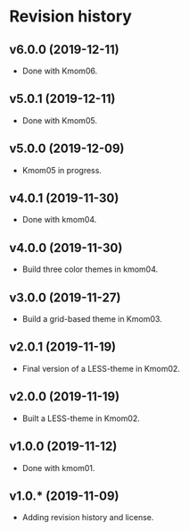 Revision history
======================

v6.0.0 (2019-12-11)
----------------------

* Done with Kmom06.

v5.0.1 (2019-12-11)
----------------------

* Done with Kmom05.


v5.0.0 (2019-12-09)
----------------------

* Kmom05 in progress.


v4.0.1 (2019-11-30)
----------------------

* Done with kmom04.


v4.0.0 (2019-11-30)
----------------------

* Build three color themes in kmom04.


v3.0.0 (2019-11-27)
----------------------

* Build a grid-based theme in Kmom03.


v2.0.1 (2019-11-19)
----------------------

* Final version of a LESS-theme in Kmom02.


v2.0.0 (2019-11-19)
----------------------

* Built a LESS-theme in Kmom02.



v1.0.0 (2019-11-12)
----------------------

* Done with kmom01.



v1.0.* (2019-11-09)
----------------------

* Adding revision history and license.
